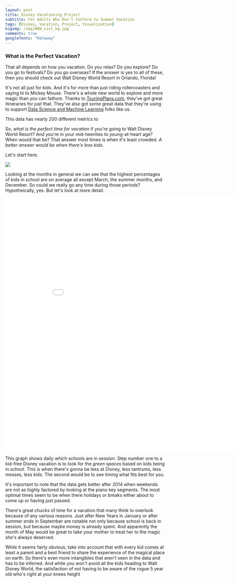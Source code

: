 ```yaml
---
layout: post
title: Disney Vacationing Project
subtitle: For Adults Who Don't Conform to Summer Vacation
tags: [Disney, Vacation, Project, Visualization]
bigimg: /img/WDW_List_bg.jpg
comments: true
googlefonts: "Raleway"
---
```


### What is the Perfect Vacation?
That all depends on how you vacation. Do you relax? Do you explore? Do you go to festivals? Do you go overseas? If the answer is yes to all of these, then you should check out Walt Disney World Resort in Orlando, Florida!

It's not all just for kids. And it's for more than just riding rollercoasters and saying hi to Mickey Mouse. There's a whole new world to explore and more magic than you can fathom. Thanks to [TouringPlans.com](https://touringplans.com/magic-kingdom/touring-plans/adults), they've got great itineraries for just that. They've also got some great data that they're using to support [Data Science and Machine Learning](https://touringplans.com/blog/2018/06/25/disney-world-wait-times-available-for-data-science-and-machine-learning/) folks like us.

This data has nearly 200 different metrics to 

So, *what is the perfect time for vacation* if you're going to Walt Disney World Resort? And you're in your mid-twenties to young-at-heart age? When would that be? That answer most times is when it's least crowded. *A better answer would be when there's less kids.* 

Let's start here.

<img src="https://photos.app.goo.gl/nXh7hPTMAv88GgjZ7">


Looking at the months in general we can see that the highest percentages of kids in school are on average all except March, the summer months, and December. So could we really go any time during those periods? Hypotheically, yes. But let's look at more detail. 

<iframe width="900" height="800" frameborder="0" scrolling="no" src="//plot.ly/~mikvikpik/56.embed"></iframe>

This graph shows daily which schools are in session. Step number one to a kid-free Disney vacation is to look for the *green spaces* based on kids being in school. This is when there's gonna be less at Disney, less tantrums, less messes, less kids. The second would be to see timing what fits best for you. 

It's important to note that the data gets better after 2014 when weekends are not as highly factored by looking at the piano key segments. The most optimal times seem to be when there holidays or breaks either about to come up or having just passed.

There's great chucks of time for a vacation that many think to overlook because of any various reasons. Just after New Years in January or after summer ends in September are notable not only because school is back in session, but because maybe money is already spent. And apparently the month of May would be great to take your mother to treat her to the magic she's always deserved.

While it seems fairly obvious, take into account that with every kid comes at least a parent and a best friend to share the experience of the magical place on earth. So there's even more intangibles that aren't seen in the data and has to be inferred. And while you won't avoid all the kids heading to Walt Disney World, the satisfaction of not having to be aware of  the rogue 5 year old who's right at your knees height 
